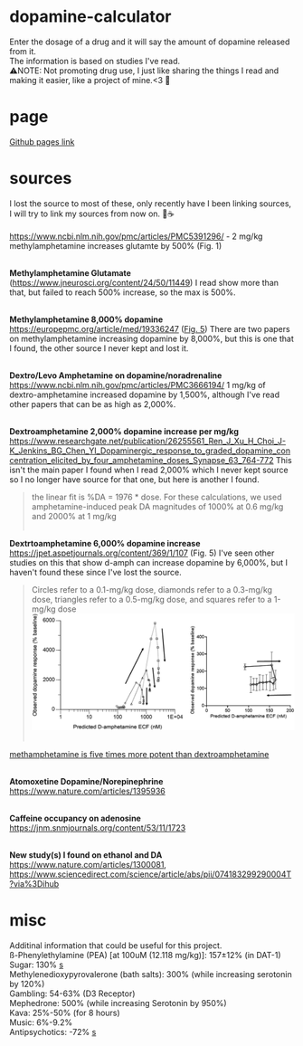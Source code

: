 # dopamine-calculator

Enter the dosage of a drug and it will say the amount of dopamine released from it.<br/>
The information is based on studies I've read. <br/>
:warning:NOTE: Not promoting drug use, I just like sharing the things I read and making it easier, like a project of mine.<3 :pill:

# page
[Github pages link](https://xyzpw.github.io/dopamine-calculator/index.html)

# sources
I lost the source to most of these, only recently have I been linking sources, I will try to link my sources from now on. :pill::coffee:<br/> <br/>
https://www.ncbi.nlm.nih.gov/pmc/articles/PMC5391296/ - 2 mg/kg methylamphetamine increases glutamte by 500% (Fig. 1)<br/> <br/>

<b>Methylamphetamine Glutamate</b> (https://www.jneurosci.org/content/24/50/11449) I read show more than that, but failed to reach 500% increase, so the max is 500%.<br/> <br/>

<b>Methylamphetamine 8,000% dopamine</b> https://europepmc.org/article/med/19336247 ([Fig. 5](/img/meth_8000.jpg)) There are two papers on methylamphetamine increasing dopamine by 8,000%, but this is one that I found, the other source I never kept and lost it. <br/> <br/>

<b>Dextro/Levo Amphetamine on dopamine/noradrenaline</b> https://www.ncbi.nlm.nih.gov/pmc/articles/PMC3666194/ 1 mg/kg of dextro-amphetamine increased dopamine by 1,500%, although I've read other papers that can be as high as 2,000%. <br/> <br/>

<b>Dextroamphetamine 2,000% dopamine increase per mg/kg</b> https://www.researchgate.net/publication/26255561_Ren_J_Xu_H_Choi_J-K_Jenkins_BG_Chen_YI_Dopaminergic_response_to_graded_dopamine_concentration_elicited_by_four_amphetamine_doses_Synapse_63_764-772 This isn't the main paper I found when I read 2,000% which I never kept source so I no longer have source for that one, but here is another I found. <br/>
> the linear fit is %DA = 1976 * dose. For these calculations, we used amphetamine-induced peak DA magnitudes of 1000% at 0.6 mg/kg and 2000% at 1 mg/kg <br/> <br/>

<b>Dextrtoamphetamine 6,000% dopamine increase</b> https://jpet.aspetjournals.org/content/369/1/107 (Fig. 5) I've seen other studies on this that show d-amph can increase dopamine by 6,000%, but I haven't found these since I've lost the source.
> Circles refer to a 0.1-mg/kg dose, diamonds refer to a 0.3-mg/kg dose, triangles refer to a 0.5-mg/kg dose, and squares refer to a 1-mg/kg dose
![](/img/dextroamphetamine_6000.jpg)
<br/> <br/>

[methamphetamine is five times more potent than dextroamphetamine](https://www.ncbi.nlm.nih.gov/pmc/articles/PMC2631950/) <br/> <br/>

<b>Atomoxetine Dopamine/Norepinephrine</b> https://www.nature.com/articles/1395936 <br/> <br/>

<b>Caffeine occupancy on adenosine</b> https://jnm.snmjournals.org/content/53/11/1723 <br/> <br/>

<b>New study(s) I found on ethanol and DA</b> https://www.nature.com/articles/1300081, https://www.sciencedirect.com/science/article/abs/pii/074183299290004T?via%3Dihub

# misc
Additinal information that could be useful for this project. <br/>
ß-Phenylethylamine (PEA) [at 100uM (12.118 mg/kg)]: 157±12% (in DAT-1) <br/>
Sugar: 130% <a href="https://pubmed.ncbi.nlm.nih.gov/15987666/">s</a> <br/>
Methylenedioxypyrovalerone (bath salts): 300% (while increasing serotonin by 120%) <br/>
Gambling: 54-63% (D3 Receptor) <br/>
Mephedrone: 500% (while increasing Serotonin by 950%) <br/>
Kava: 25%-50% (for 8 hours) <br/>
Music: 6%-9.2% <br/>
Antipsychotics: -72% <a href="https://www.ncbi.nlm.nih.gov/books/NBK519503/">s</a><br/>
